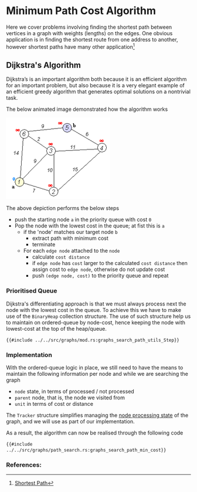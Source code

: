 # Minimum Path Cost Algorithm
Here we cover problems involving finding the shortest path between vertices in a
graph with weights (lengths) on the edges. One obvious application is in finding the shortest
route from one address to another, however shortest paths have many other application[^note] 

## Dijkstra's Algorithm
Dijkstra’s is an important algorithm both because it is an efficient algorithm for an important problem, but
also because it is a very elegant example of an efficient greedy algorithm that generates optimal
solutions on a nontrivial task.

The below animated image demonstrated how the algorithm works

![image](img/Dijkstra_Animation.gif "Dijkstra_Animation")

The above depiction performs the below steps 
* push the starting node `a` in the priority queue with cost `0`
* Pop the node with the lowest cost in the queue; at fist this is `a`
  * if the 'node' matches our target node `b` 
    * extract path with minimum cost 
    * terminate
  * For each `edge node` attached to the `node`
    * calculate `cost distance`
    * if `edge node` has `cost` larger to the calculated `cost distance` then assign cost to `edge node`, otherwise do not update cost
    * push `(edge node, cost)` to the priority queue and repeat

### Prioritised Queue
Dijkstra's differentiating approach is that we must always process next the node with the lowest cost in the queue. To achieve this we have to make use of the `BinaryHeap` collection structure. The use of such structure help us to maintain on ordered-queue by node-cost, hence keeping the node with lowest-cost at the top of the heap/queue.
```rust,no_run,noplayground
{{#include ../../src/graphs/mod.rs:graphs_search_path_utils_Step}}
```
### Implementation
With the ordered-queue logic in place, we still need to have the means to maintain the following information per node and while we are searching the graph 
* `node` state, in terms of processed / not processed
* `parent` node, that is, the node we visited from
* `unit` in terms of cost or distance

The `Tracker` structure simplifies managing the [node processing state](graph_search_process_state.md) of the graph, and we will use as part of our implementation.

As a result, the algorithm can now be realised through the following code
```rust,no_run,noplayground
{{#include ../../src/graphs/path_search.rs:graphs_search_path_min_cost}}
```

### References:
[^note]:[Shortest Path](https://www.cs.cmu.edu/afs/cs/academic/class/15210-s15/www/lectures/shortest-path.pdf)
